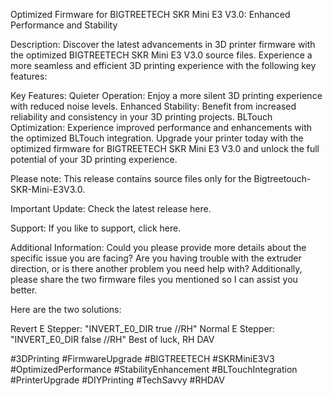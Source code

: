 Optimized Firmware for BIGTREETECH SKR Mini E3 V3.0: Enhanced Performance and Stability

Description:
Discover the latest advancements in 3D printer firmware with the optimized BIGTREETECH SKR Mini E3 V3.0 source files. Experience a more seamless and efficient 3D printing experience with the following key features:

Key Features:
Quieter Operation: Enjoy a more silent 3D printing experience with reduced noise levels.
Enhanced Stability: Benefit from increased reliability and consistency in your 3D printing projects.
BLTouch Optimization: Experience improved performance and enhancements with the optimized BLTouch integration.
Upgrade your printer today with the optimized firmware for BIGTREETECH SKR Mini E3 V3.0 and unlock the full potential of your 3D printing experience.

Please note: This release contains source files only for the Bigtreetouch-SKR-Mini-E3V3.0.

Important Update: Check the latest release here.

Support: If you like to support, click here.

Additional Information:
Could you please provide more details about the specific issue you are facing? Are you having trouble with the extruder direction, or is there another problem you need help with? Additionally, please share the two firmware files you mentioned so I can assist you better.

Here are the two solutions:

Revert E Stepper: "INVERT_E0_DIR true //RH"
Normal E Stepper: "INVERT_E0_DIR false //RH"
Best of luck,
RH DAV


#3DPrinting #FirmwareUpgrade #BIGTREETECH #SKRMiniE3V3 #OptimizedPerformance #StabilityEnhancement #BLTouchIntegration #PrinterUpgrade #DIYPrinting #TechSavvy #RHDAV
